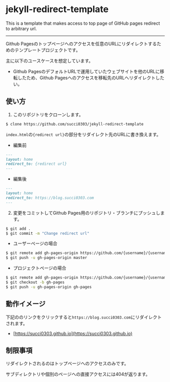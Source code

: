 # jekyll-redirect-template

This is a template that makes access to top page of GitHub pages redirect to arbitrary url.

- - -

Github Pagesのトップページへのアクセスを任意のURLにリダイレクトするためのテンプレートプロジェクトです。

主に以下のユースケースを想定しています。

- Github PagesのデフォルトURLで運用していたウェブサイトを他のURLに移転したため、Github Pagesへのアクセスを移転先のURLへリダイレクトしたい。

## 使い方

1. このリポジトリをクローンします。

```bash
$ clone https://github.com/succi0303/jekyll-redirect-template
```

`index.html`の`{redirect url}`の部分をリダイレクト先のURLに書き換えます。

- 編集前

```markdown
---
layout: home
redirect_to: {redirect url}
---
```

- 編集後

```markdown
---
layout: home
redirect_to: https://blog.succi0303.com
---
```

2. 変更をコミットしてGithub Pages用のリポジトリ・ブランチにプッシュします。

```bash
$ git add .
$ git commit -m "Change redirect url"
```

- ユーザーページの場合

```bash
$ git remote add gh-pages-origin https://github.com/{username}/{username}.github.io.git
$ git push -u gh-pages-origin master
```

- プロジェクトページの場合

```bash
$ git remote add gh-pages-origin https://github.com/{username}/{username}.github.io.git
$ git checkout -b gh-pages
$ git push -u gh-pages-origin gh-pages
```

## 動作イメージ

下記ののリンクをクリックすると`https://blog.succi0303.com`にリダイレクトされます。

- [https://succi0303.github.io](https://succi0303.github.io)

## 制限事項

リダイレクトされるのはトップページへのアクセスのみです。

サブディレクトリや個別のページへの直接アクセスには404が返ります。
